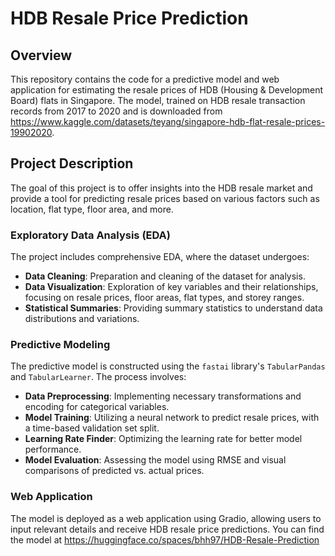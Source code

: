 # HDB Resale Price Prediction

## Overview
This repository contains the code for a predictive model and web application for estimating the resale prices of HDB (Housing & Development Board) flats in Singapore. The model, trained on HDB resale transaction records from 2017 to 2020 and is downloaded from https://www.kaggle.com/datasets/teyang/singapore-hdb-flat-resale-prices-19902020.

## Project Description
The goal of this project is to offer insights into the HDB resale market and provide a tool for predicting resale prices based on various factors such as location, flat type, floor area, and more.

### Exploratory Data Analysis (EDA)
The project includes comprehensive EDA, where the dataset undergoes:
- **Data Cleaning**: Preparation and cleaning of the dataset for analysis.
- **Data Visualization**: Exploration of key variables and their relationships, focusing on resale prices, floor areas, flat types, and storey ranges.
- **Statistical Summaries**: Providing summary statistics to understand data distributions and variations.

### Predictive Modeling
The predictive model is constructed using the `fastai` library's `TabularPandas` and `TabularLearner`. The process involves:
- **Data Preprocessing**: Implementing necessary transformations and encoding for categorical variables.
- **Model Training**: Utilizing a neural network to predict resale prices, with a time-based validation set split.
- **Learning Rate Finder**: Optimizing the learning rate for better model performance.
- **Model Evaluation**: Assessing the model using RMSE and visual comparisons of predicted vs. actual prices.

### Web Application
The model is deployed as a web application using Gradio, allowing users to input relevant details and receive HDB resale price predictions. You can find the model at https://huggingface.co/spaces/bhh97/HDB-Resale-Prediction
